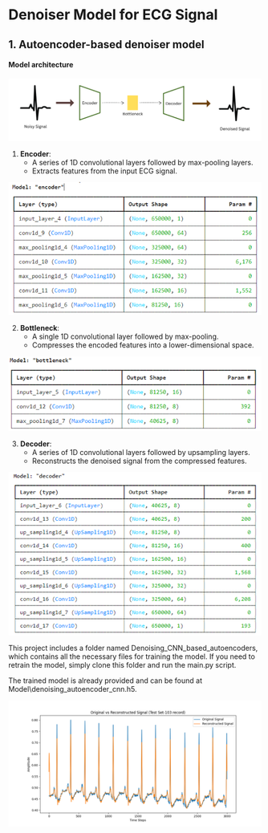 # Denoiser Model for ECG Signal

## 1. Autoencoder-based denoiser model

#### Model architecture

![alt text](<Images/Encoder (3).png>)

1. **Encoder**: 
    - A series of 1D convolutional layers followed by max-pooling layers.
    - Extracts features from the input ECG signal.

![Encoder](Images/image.png)

2. **Bottleneck**: 
    - A single 1D convolutional layer followed by max-pooling.
    - Compresses the encoded features into a lower-dimensional space.

![Bottleneck](Images/image-1.png)

3. **Decoder**: 
    - A series of 1D convolutional layers followed by upsampling layers.
    - Reconstructs the denoised signal from the compressed features.

![Decoder](Images/image-2.png)

This project includes a folder named Denoising_CNN_based_autoencoders, which contains all the necessary files for training the model. If you need to retrain the model, simply clone this folder and run the main.py script.

The trained model is already provided and can be found at Model\denoising_autoencoder_cnn.h5.


![alt text](<Denoising_CNN_based_autoencoders/Images/original_vs_reconstructed_signal (1).png>)